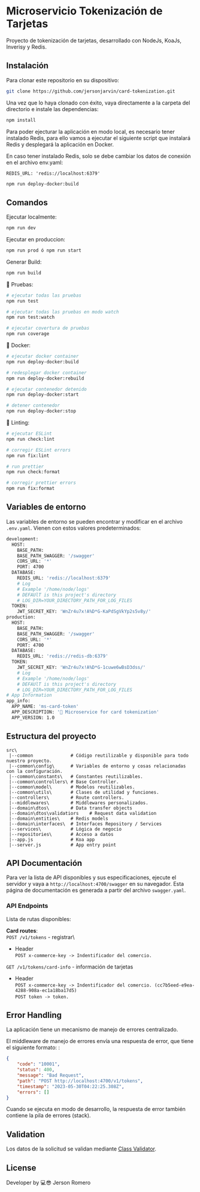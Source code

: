 # Microservicio Tokenización de Tarjetas

Proyecto de tokenización de tarjetas, desarrollado con NodeJs, KoaJs, Inverisy y Redis.

## Instalación

Para clonar este repositorio en su dispositivo:

```bash
git clone https://github.com/jersonjarvin/card-tokenization.git
```
Una vez que lo haya clonado con éxito, vaya directamente a la carpeta del directorio e instale las dependencias:

```bash
npm install
```
Para poder ejecturar la aplicación en modo local, es necesario tener instalado Redis, para ello vamos a ejecutar el siguiente script que instalará Redis y desplegará la aplicación en Docker.

En caso tener instalado Redis, solo se debe cambiar los datos de conexión en el archivo env.yaml:

`REDIS_URL: 'redis://localhost:6379'`

```bash
npm run deploy-docker:build
```
## Comandos

Ejecutar localmente:

```bash
npm run dev
```

Ejecutar en produccion:

```bash
npm run prod ó npm run start
```
Generar Build:

```bash
npm run build
```
📌 Pruebas:

```bash
# ejecutar todas las pruebas
npm run test

# ejecutar todas las pruebas en modo watch
npm run test:watch

# ejecutar covertura de pruebas
npm run coverage
```

📌  Docker:

```bash
# ejecutar docker container
npm run deploy-docker:build

# redesplegar docker container
npm run deploy-docker:rebuild

# ejecutar contenedor detenido
npm run deploy-docker:start

# detener contenedor 
npm run deploy-docker:stop
```

📌 Linting:

```bash
# ejecutar ESLint
npm run check:lint

# corregir ESLint errors
npm run fix:lint

# run prettier
npm run check:format

# corregir prettier errors
npm run fix:format
```

## Variables de entorno


Las variables de entorno se pueden encontrar y modificar en el archivo `.env.yaml`. Vienen con estos valores predeterminados:


```bash
development:
  HOST:
    BASE_PATH: 
    BASE_PATH_SWAGGER: '/swagger'
    CORS_URL: '*'
    PORT: 4700
  DATABASE:
    REDIS_URL: 'redis://localhost:6379'
    # Log
    # Example '/home/node/logs'
    # DEFAUlT is this project's directory
    # LOG_DIR=YOUR_DIRECTORY_PATH_FOR_LOG_FILES
  TOKEN:
    JWT_SECRET_KEY: 'WnZr4u7x!A%D*G-KaPdSgVkYp2s5v8y/'
production:
  HOST:
    BASE_PATH:
    BASE_PATH_SWAGGER: '/swagger'
    CORS_URL: '*'
    PORT: 4700
  DATABASE:
    REDIS_URL: 'redis://redis-db:6379'
  TOKEN:
    JWT_SECRET_KEY: 'WnZr4u7x!A%D*G-1cuwe6wBsD3dss/'
    # Log
    # Example '/home/node/logs'
    # DEFAUlT is this project's directory
    # LOG_DIR=YOUR_DIRECTORY_PATH_FOR_LOG_FILES
# App Information
app_info:
  APP_NAME: 'ms-card-token'
  APP_DESCRIPTION: '🚀 Microservice for card tokenization'
  APP_VERSION: 1.0

```

## Estructura del proyecto

```
src\
 |--common              # Código reutilizable y disponible para todo nuestro proyecto.
 |--common\config\      # Variables de entorno y cosas relacionadas con la configuración.
 |--common\constants\   # Constantes reutilizables.
 |--common\controllers\ # Base Controller.
 |--common\model\       # Modelos reutilizables.
 |--common\utils\       # Clases de utilidad y funciones.
 |--controllers\        # Route controllers.
 |--middlewares\        # Middlewares personalizados.
 |--domain\dtos\        # Data transfer objects
 |--domain\dtos\validatiors    # Request data validation 
 |--domain\entities\    # Redis models
 |--domain\interfaces\  # Interfaces Repository / Services
 |--services\           # Lógica de negocio 
 |--repositories\       # Acceso a datos
 |--app.js              # Koa app
 |--server.js           # App entry point
```

## API Documentación

Para ver la lista de API disponibles y sus especificaciones, ejecute el servidor y vaya a  `http://localhost:4700/swagger` en su navegador. Esta página de documentación es generada a partir del archivo `swagger.yaml`.

### API Endpoints

Lista de rutas disponibles:

**Card routes**:\
`POST /v1/tokens` - registrar\
 - Header \
    `POST x-commerce-key -> Indentificador del comercio.`
    
`GET /v1/tokens/card-info` - información de tarjetas
 - Header \
    `POST x-commerce-key -> Indentificador del comercio. (cc7b5eed-e9ea-4288-908a-ec1a18ba17d5)`\
    `POST token -> token.`


## Error Handling

La aplicación tiene un mecanismo de manejo de errores centralizado.

El middleware de manejo de errores envía una respuesta de error, que tiene el siguiente formato:
:

```json
{
    "code": "10001",
    "status": 400,
    "message": "Bad Request",
    "path": "POST http://localhost:4700/v1/tokens",
    "timestamp": "2023-05-30T04:22:25.308Z",
    "errors": []
}
```

Cuando se ejecuta en modo de desarrollo, la respuesta de error también contiene la pila de errores (stack).



## Validation

Los datos de la solicitud se validan mediante [Class Validator](https://www.npmjs.com/package/class-validator).

## License

Developer by 💻😎 Jerson Romero
